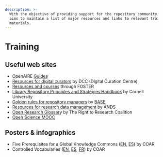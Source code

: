 ```yaml
---
description: >-
  With the objective of providing support for the repository community, COAR
  aims to maintain a list of major resources and links to relevant training
  materials.
---
```


# Training

## Useful web sites

* OpenAIRE [Guides](https://www.openaire.eu/guides)
* [Resources for digital curators](http://www.dcc.ac.uk/resources) by DCC \(Digital Curation Centre\) 
* [Resources and courses](https://www.fosteropenscience.eu) through FOSTER
* [Library Repository Principles and Strategies Handbook](https://confluence.cornell.edu/display/culpublic/Cornell+University+Library+Repository+Principles+and+Strategies+Handbook) by Cornell University
* [Golden rules for repository managers](https://www.base-search.net/about/en/faq_oai.php) by [BASE](https://www.base-search.net)
* [Resources for research data management](http://www.ands.org.au/working-with-data/skills) by ANDS 
* [Open Research Glossar](http://www.righttoresearch.org/resources/OpenResearchGlossary/index.shtml)y by The Right to Research Coalition
* [Open Science MOOC](https://opensciencemooc.eu) 

## Posters & infographics

* Five Prerequisites for a Global Knowledge Commons \([EN](https://www.coar-repositories.org/files/COAR-beyond-open-access-1.pdf), [ES](https://www.coar-repositories.org/files/COAR-beyond-open-access-esp.pdf)\) by COAR
* Controlled Vocabularies \([EN](https://www.coar-repositories.org/files/coar-cv-infog-e_24102902-2.pdf), [ES](https://www.coar-repositories.org/files/coar-cv-infog-f_27051415.pdf), [FR](https://www.coar-repositories.org/files/coar-cv-infog-f_27052042.pdf)\) by COAR 



